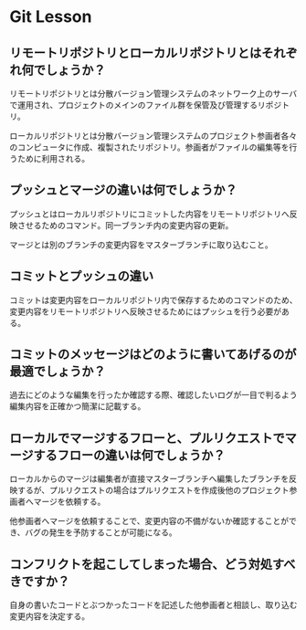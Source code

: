 # Git Lesson

## リモートリポジトリとローカルリポジトリとはそれぞれ何でしょうか？

リモートリポジトリとは分散バージョン管理システムのネットワーク上のサーバで運用され、プロジェクトのメインのファイル群を保管及び管理するリポジトリ。

ローカルリポジトリとは分散バージョン管理システムのプロジェクト参画者各々のコンピュータに作成、複製されたリポジトリ。参画者がファイルの編集等を行うために利用される。

## プッシュとマージの違いは何でしょうか？

プッシュとはローカルリポジトリにコミットした内容をリモートリポジトリへ反映させるためのコマンド。同一ブランチ内の変更内容の更新。

マージとは別のブランチの変更内容をマスターブランチに取り込むこと。


## コミットとプッシュの違い

コミットは変更内容をローカルリポジトリ内で保存するためのコマンドのため、変更内容をリモートリポジトリへ反映させるためにはプッシュを行う必要がある。

## コミットのメッセージはどのように書いてあげるのが最適でしょうか？

過去にどのような編集を行ったか確認する際、確認したいログが一目で判るよう編集内容を正確かつ簡潔に記載する。

## ローカルでマージするフローと、プルリクエストでマージするフローの違いは何でしょうか？

ローカルからのマージは編集者が直接マスターブランチへ編集したブランチを反映するが、プルリクエストの場合はプルリクエストを作成後他のプロジェクト参画者へマージを依頼する。

他参画者へマージを依頼することで、変更内容の不備がないか確認することができ、バグの発生を予防することが可能になる。

## コンフリクトを起こしてしまった場合、どう対処すべきですか？

自身の書いたコードとぶつかったコードを記述した他参画者と相談し、取り込む変更内容を決定する。
